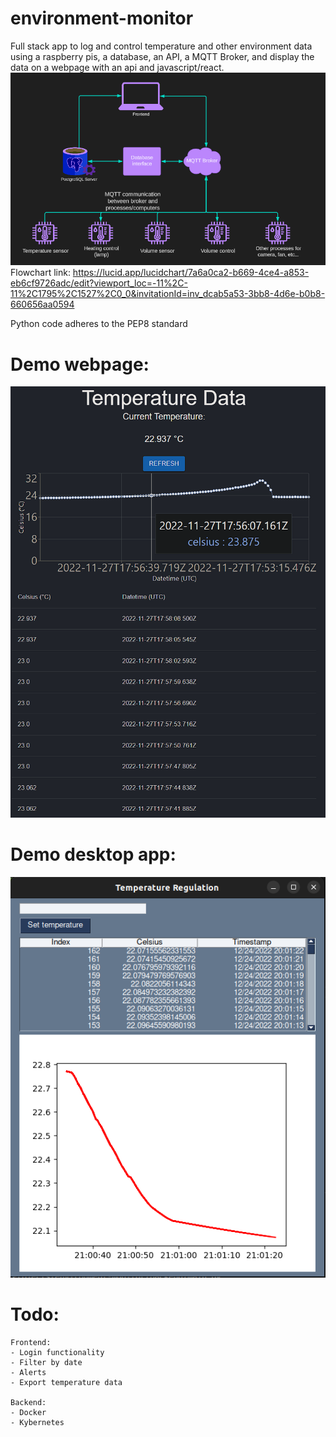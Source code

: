 # environment-monitor
Full stack app to log and control temperature and other environment data using a raspberry pis, a database, an API, a MQTT Broker, and display the data on a webpage with an api and javascript/react.
![Alt text](environment-monitor.png)
Flowchart link: https://lucid.app/lucidchart/7a6a0ca2-b669-4ce4-a853-eb6cf9726adc/edit?viewport_loc=-11%2C-11%2C1795%2C1527%2C0_0&invitationId=inv_dcab5a53-3bb8-4d6e-b0b8-660656aa0594

Python code adheres to the PEP8 standard 

# Demo webpage: 
![Alt text](Demo-screenshot.png)

# Demo desktop app: 
![Alt text](Desktop-app-demo.png)



# Todo:
    Frontend:
    - Login functionality
    - Filter by date
    - Alerts
    - Export temperature data

    Backend: 
    - Docker
    - Kybernetes
